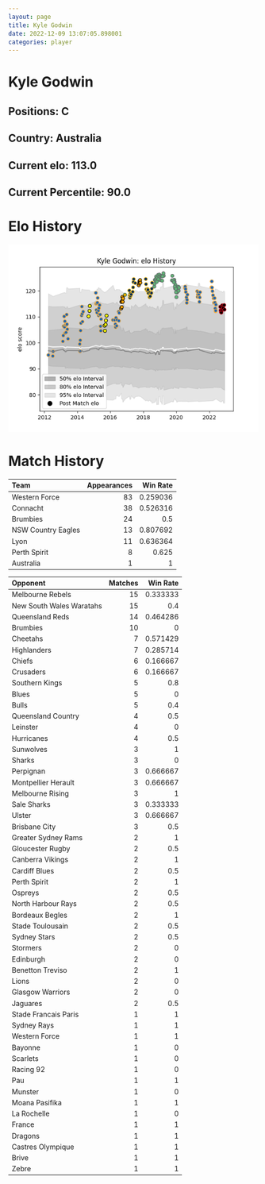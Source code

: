 ```yaml
---  
layout: page  
title: Kyle Godwin  
date: 2022-12-09 13:07:05.898001  
categories: player  
---
```

# Kyle Godwin

## Positions: C

## Country: Australia

## Current elo: 113.0

## Current Percentile: 90.0

# Elo History


![elo history](history_KyleGodwin.png)
# Match History


| Team               |   Appearances |   Win Rate |
|:-------------------|--------------:|-----------:|
| Western Force      |            83 |   0.259036 |
| Connacht           |            38 |   0.526316 |
| Brumbies           |            24 |   0.5      |
| NSW Country Eagles |            13 |   0.807692 |
| Lyon               |            11 |   0.636364 |
| Perth Spirit       |             8 |   0.625    |
| Australia          |             1 |   1        |

| Opponent                 |   Matches |   Win Rate |
|:-------------------------|----------:|-----------:|
| Melbourne Rebels         |        15 |   0.333333 |
| New South Wales Waratahs |        15 |   0.4      |
| Queensland Reds          |        14 |   0.464286 |
| Brumbies                 |        10 |   0        |
| Cheetahs                 |         7 |   0.571429 |
| Highlanders              |         7 |   0.285714 |
| Chiefs                   |         6 |   0.166667 |
| Crusaders                |         6 |   0.166667 |
| Southern Kings           |         5 |   0.8      |
| Blues                    |         5 |   0        |
| Bulls                    |         5 |   0.4      |
| Queensland Country       |         4 |   0.5      |
| Leinster                 |         4 |   0        |
| Hurricanes               |         4 |   0.5      |
| Sunwolves                |         3 |   1        |
| Sharks                   |         3 |   0        |
| Perpignan                |         3 |   0.666667 |
| Montpellier Herault      |         3 |   0.666667 |
| Melbourne Rising         |         3 |   1        |
| Sale Sharks              |         3 |   0.333333 |
| Ulster                   |         3 |   0.666667 |
| Brisbane City            |         3 |   0.5      |
| Greater Sydney Rams      |         2 |   1        |
| Gloucester Rugby         |         2 |   0.5      |
| Canberra Vikings         |         2 |   1        |
| Cardiff Blues            |         2 |   0.5      |
| Perth Spirit             |         2 |   1        |
| Ospreys                  |         2 |   0.5      |
| North Harbour Rays       |         2 |   0.5      |
| Bordeaux Begles          |         2 |   1        |
| Stade Toulousain         |         2 |   0.5      |
| Sydney Stars             |         2 |   0.5      |
| Stormers                 |         2 |   0        |
| Edinburgh                |         2 |   0        |
| Benetton Treviso         |         2 |   1        |
| Lions                    |         2 |   0        |
| Glasgow Warriors         |         2 |   0        |
| Jaguares                 |         2 |   0.5      |
| Stade Francais Paris     |         1 |   1        |
| Sydney Rays              |         1 |   1        |
| Western Force            |         1 |   1        |
| Bayonne                  |         1 |   0        |
| Scarlets                 |         1 |   0        |
| Racing 92                |         1 |   0        |
| Pau                      |         1 |   1        |
| Munster                  |         1 |   0        |
| Moana Pasifika           |         1 |   1        |
| La Rochelle              |         1 |   0        |
| France                   |         1 |   1        |
| Dragons                  |         1 |   1        |
| Castres Olympique        |         1 |   1        |
| Brive                    |         1 |   1        |
| Zebre                    |         1 |   1        |